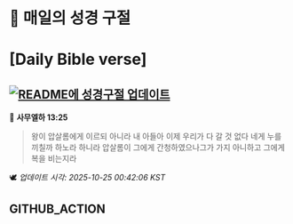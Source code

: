 # 🙏 매일의 성경 구절
# [Daily Bible verse]
## [![README에 성경구절 업데이트](https://github.com/DONGSUKA/first_test/actions/workflows/update-readme-bible.yml/badge.svg)](https://github.com/DONGSUKA/first_test/actions/workflows/update-readme-bible.yml)
<!-- START_BIBLE_VERSE -->
📖 **사무엘하 13:25**
> 왕이 압살롬에게 이르되 아니라 내 아들아 이제 우리가 다 갈 것 없다 네게 누를 끼칠까 하노라 하니라 압살롬이 그에게 간청하였으나그가 가지 아니하고 그에게 복을 비는지라

🕊️ _업데이트 시각: 2025-10-25 00:42:06 KST_
  <!-- END_BIBLE_VERSE -->
## GITHUB_ACTION
